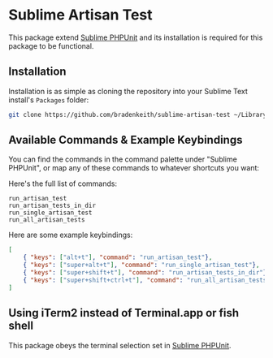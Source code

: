 # Sublime Artisan Test

This package extend [Sublime PHPUnit](https://github.com/adamwathan/sublime-phpunit) and its installation is required for this package to be functional.

## Installation

Installation is as simple as cloning the repository into your Sublime Text install's `Packages` folder:

```bash
git clone https://github.com/bradenkeith/sublime-artisan-test ~/Library/Application\ Support/Sublime\ Text\ 3/Packages/sublime-artisan-test
```

## Available Commands & Example Keybindings

You can find the commands in the command palette under "Sublime PHPUnit", or map any of these commands to whatever shortcuts you want:

Here's the full list of commands:

```
run_artisan_test
run_artisan_tests_in_dir
run_single_artisan_test
run_all_artisan_tests
````

Here are some example keybindings:

```json
[
    { "keys": ["alt+t"], "command": "run_artisan_test"},
    { "keys": ["super+alt+t"], "command": "run_single_artisan_test"},
    { "keys": ["super+shift+t"], "command": "run_artisan_tests_in_dir"},
    { "keys": ["super+shift+ctrl+t"], "command": "run_all_artisan_tests"},
]

```

## Using iTerm2 instead of Terminal.app or fish shell

This package obeys the terminal selection set in [Sublime PHPUnit](https://github.com/adamwathan/sublime-phpunit).
